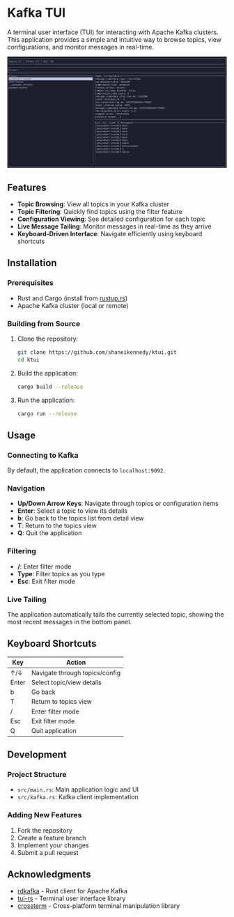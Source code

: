 # Kafka TUI

A terminal user interface (TUI) for interacting with Apache Kafka clusters. This application provides a simple and intuitive way to browse topics, view configurations, and monitor messages in real-time.

![Kafka TUI Screenshot](screenshot.png)

## Features

- **Topic Browsing**: View all topics in your Kafka cluster
- **Topic Filtering**: Quickly find topics using the filter feature
- **Configuration Viewing**: See detailed configuration for each topic
- **Live Message Tailing**: Monitor messages in real-time as they arrive
- **Keyboard-Driven Interface**: Navigate efficiently using keyboard shortcuts

## Installation

### Prerequisites

- Rust and Cargo (install from [rustup.rs](https://rustup.rs/))
- Apache Kafka cluster (local or remote)

### Building from Source

1. Clone the repository:

   ```bash
   git clone https://github.com/shaneikennedy/ktui.git
   cd ktui
   ```

2. Build the application:

   ```bash
   cargo build --release
   ```

3. Run the application:
   ```bash
   cargo run --release
   ```

## Usage

### Connecting to Kafka

By default, the application connects to `localhost:9092`.

### Navigation

- **Up/Down Arrow Keys**: Navigate through topics or configuration items
- **Enter**: Select a topic to view its details
- **b**: Go back to the topics list from detail view
- **T**: Return to the topics view
- **Q**: Quit the application

### Filtering

- **/**: Enter filter mode
- **Type**: Filter topics as you type
- **Esc**: Exit filter mode

### Live Tailing

The application automatically tails the currently selected topic, showing the most recent messages in the bottom panel.

## Keyboard Shortcuts

| Key   | Action                         |
| ----- | ------------------------------ |
| ↑/↓   | Navigate through topics/config |
| Enter | Select topic/view details      |
| b     | Go back                        |
| T     | Return to topics view          |
| /     | Enter filter mode              |
| Esc   | Exit filter mode               |
| Q     | Quit application               |

## Development

### Project Structure

- `src/main.rs`: Main application logic and UI
- `src/kafka.rs`: Kafka client implementation

### Adding New Features

1. Fork the repository
2. Create a feature branch
3. Implement your changes
4. Submit a pull request

## Acknowledgments

- [rdkafka](https://github.com/fede1024/rust-rdkafka) - Rust client for Apache Kafka
- [tui-rs](https://github.com/fdehau/tui-rs) - Terminal user interface library
- [crossterm](https://github.com/crossterm-rs/crossterm) - Cross-platform terminal manipulation library
